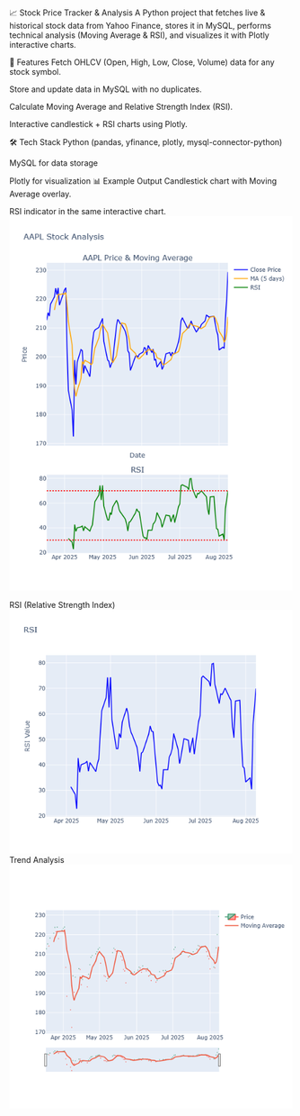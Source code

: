 📈 Stock Price Tracker & Analysis
A Python project that fetches live & historical stock data from Yahoo Finance, stores it in MySQL, performs technical analysis (Moving Average & RSI), and visualizes it with Plotly interactive charts.

🚀 Features
Fetch OHLCV (Open, High, Low, Close, Volume) data for any stock symbol.

Store and update data in MySQL with no duplicates.

Calculate Moving Average and Relative Strength Index (RSI).

Interactive candlestick + RSI charts using Plotly.

🛠 Tech Stack
Python (pandas, yfinance, plotly, mysql-connector-python)

MySQL for data storage

Plotly for visualization
📊 Example Output
Candlestick chart with Moving Average overlay.

RSI indicator in the same interactive chart.
![AAPL Technical Analysis](aapl_chart.png.png)

RSI (Relative Strength Index)
![RSI Chart](rsi_chart.png)
 Trend Analysis
![Trend Analysis](trend_analysis_price_prediction.png)
